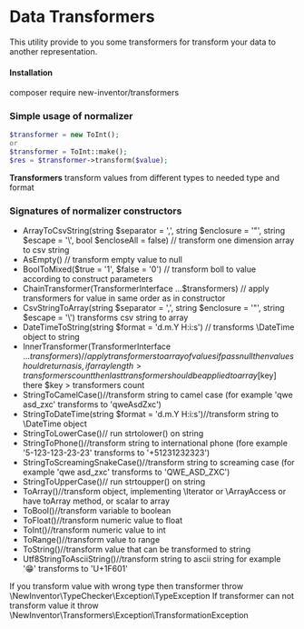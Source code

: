 # Data Transformers
This utility provide to you some transformers for transform your data to another representation. 

#### Installation

composer require new-inventor/transformers

### Simple usage of normalizer

```php
$transformer = new ToInt();
or
$transformer = ToInt::make();
$res = $transformer->transform($value);
```

**Transformers** transform values from different types to needed type and format

### Signatures of normalizer constructors
* ArrayToCsvString(string $separator = ',', string $enclosure = '"', string $escape = '\\', bool $encloseAll = false) // transform one dimension array to csv string
* AsEmpty() // transform empty value to null
* BoolToMixed($true = '1', $false = '0') // transform boll to value according to construct parameters
* ChainTransformer(TransformerInterface  ...$transformers) // apply transformers for value in same order as in constructor
* CsvStringToArray(string $separator = ',', string $enclosure = '"', string $escape = '\\') transforms csv string to array
* DateTimeToString(string $format = 'd.m.Y H:i:s') // transforms \DateTime object to string
* InnerTransformer(TransformerInterface ...$transformers)// apply transformers to array of values if pass null then value should return as is, if array length > transformers count then last transformer should be applied to array[$key] there $key > transformers count
* StringToCamelCase()//transform string to camel case (for example 'qwe asd_zxc' transforms to 'qweAsdZxc')
* StringToDateTime(string $format = 'd.m.Y H:i:s')//transform string to \DateTime object
* StringToLowerCase()// run strtolower() on string
* StringToPhone()//transform string to international phone (fore example '5-123-123-23-23' transforms to '+51231232323')
* StringToScreamingSnakeCase()//transform string to screaming case (for example 'qwe asd_zxc' transforms to 'QWE_ASD_ZXC')
* StringToUpperCase()// run strtoupper() on string
* ToArray()//transform object, implementing \Iterator or \ArrayAccess or have toArray method, or scalar to array
* ToBool()//transform variable to boolean
* ToFloat()//transform numeric value to float
* ToInt()//transform numeric value to int
* ToRange()//transform value to range
* ToString()//transform value that can be transformed to string
* Utf8StringToAsciiString()//transform string to ascii string for example '😁' transforms to 'U+1F601'

If you transform value with wrong type then transformer throw \NewInventor\TypeChecker\Exception\TypeException
If transformer can not transform value it throw \NewInventor\Transformers\Exception\TransformationException